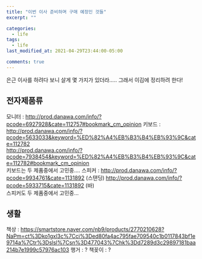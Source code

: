 ```yaml
---
title: "이번 이사 준비하며 구매 예정인 것들"
excerpt: ""

categories:
  - life
tags:
  - life
last_modified_at: 2021-04-29T23:44:00-05:00

comments: true
---
```


은근 이사를 하려다 보니 살게 몇 가지가 있더라..... 그래서 이김에 정리하려 한다!

## 전자제품류

모니터 : http://prod.danawa.com/info/?pcode=6927928&cate=112757#bookmark_cm_opinion
키보드 : http://prod.danawa.com/info/?pcode=5633033&keyword=%ED%82%A4%EB%B3%B4%EB%93%9C&cate=112782  
 http://prod.danawa.com/info/?pcode=7938454&keyword=%ED%82%A4%EB%B3%B4%EB%93%9C&cate=112782#bookmark_cm_opinion  
키보드는 두 제품중에서 고민중....
스피커 : http://prod.danawa.com/info/?pcode=9934761&cate=1131892 (스탠딩)
http://prod.danawa.com/info/?pcode=5933715&cate=1131892 (바)  
 스피커도 두 제품중에서 고민중...

## 생활

책상 : https://smartstore.naver.com/nb9/products/2770210628?NaPm=ct%3Dko1gxl3c%7Cci%3Ded80fa4ac795fae709540c1b0117843bf1e9714a%7Ctr%3Dslsl%7Csn%3D477043%7Chk%3Dd7289d3c29897181baa214b7e1999c57976ac103
행거 : ?
책꽂이 : ?
